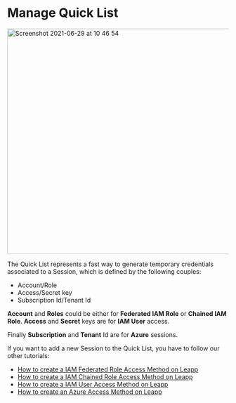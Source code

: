 # Manage Quick List

<img width="514" alt="Screenshot 2021-06-29 at 10 46 54" src="https://user-images.githubusercontent.com/9497292/123775314-8fa8d080-d8ce-11eb-9374-b75dc23ad6f4.png">

The Quick List represents a fast way to generate temporary credentials associated to a Session, which is defined by the following couples:
- Account/Role
- Access/Secret key
- Subscription Id/Tenant Id

**Account** and **Roles** could be either for **Federated IAM Role** or **Chained IAM Role**.
**Access** and **Secret** keys are for **IAM User** access.

Finally **Subscription** and **Tenant** Id are for **Azure** sessions.

If you want to add a new Session to the Quick List, you have to follow our other tutorials:

- [How to create a IAM Federated Role Access Method on Leapp](https://github.com/Noovolari/leapp/wiki/create-a-federated-strategy-with-leapp)
- [How to create a IAM Chained Role Access Method on Leapp](https://github.com/Noovolari/leapp/wiki/create-a-truster-strategy-with-leapp)
- [How to create a IAM User Access Method on Leapp](https://github.com/Noovolari/leapp/wiki/aws-plain-access)
- [How to create an Azure Access Method on Leapp](https://github.com/Noovolari/leapp/wiki/create-an-azure-strategy-with-leapp)
